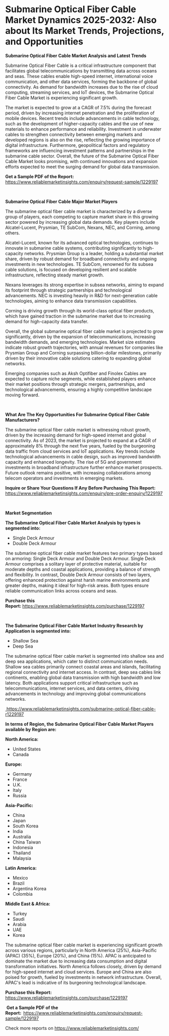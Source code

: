 <p><h1>Submarine Optical Fiber Cable Market Dynamics 2025-2032: Also about Its Market Trends, Projections, and Opportunities</h1></p><p><strong>Submarine Optical Fiber Cable Market Analysis and Latest Trends</strong></p>
<p><p>Submarine Optical Fiber Cable is a critical infrastructure component that facilitates global telecommunications by transmitting data across oceans and seas. These cables enable high-speed internet, international voice communication, and other data services, forming the backbone of global connectivity. As demand for bandwidth increases due to the rise of cloud computing, streaming services, and IoT devices, the Submarine Optical Fiber Cable Market is experiencing significant growth.</p><p>The market is expected to grow at a CAGR of 7.5% during the forecast period, driven by increasing internet penetration and the proliferation of mobile devices. Recent trends include advancements in cable technology, such as the development of higher-capacity cables and the use of new materials to enhance performance and reliability. Investment in underwater cables to strengthen connectivity between emerging markets and developed regions is also on the rise, reflecting the growing importance of digital infrastructure. Furthermore, geopolitical factors and regulatory frameworks are influencing investment patterns and partnerships in the submarine cable sector. Overall, the future of the Submarine Optical Fiber Cable Market looks promising, with continued innovations and expansion efforts expected to meet the surging demand for global data transmission.</p></p>
<p><strong>Get a Sample PDF of the Report:&nbsp;</strong> <a href="https://www.reliablemarketinsights.com/enquiry/request-sample/1229197?utm_campaign=2112&utm_medium=2&utm_source=Github&utm_content=ia&utm_term=15022025&utm_id=submarine-optical-fiber-cable">https://www.reliablemarketinsights.com/enquiry/request-sample/1229197</a></p>
<p>&nbsp;</p>
<p><strong>Submarine Optical Fiber Cable Major Market Players</strong></p>
<p><p>The submarine optical fiber cable market is characterized by a diverse group of players, each competing to capture market share in this growing sector powered by increasing global data demands. Key players include Alcatel-Lucent, Prysmian, TE SubCom, Nexans, NEC, and Corning, among others. </p><p>Alcatel-Lucent, known for its advanced optical technologies, continues to innovate in submarine cable systems, contributing significantly to high-capacity networks. Prysmian Group is a leader, holding a substantial market share, driven by robust demand for broadband connectivity and ongoing investments in new technologies. TE SubCom, renowned for its subsea cable solutions, is focused on developing resilient and scalable infrastructure, reflecting steady market growth.</p><p>Nexans leverages its strong expertise in subsea networks, aiming to expand its footprint through strategic partnerships and technological advancements. NEC is investing heavily in R&D for next-generation cable technologies, aiming to enhance data transmission capabilities.</p><p>Corning is driving growth through its world-class optical fiber products, which have gained traction in the submarine market due to increasing demand for high-capacity data transfer. </p><p>Overall, the global submarine optical fiber cable market is projected to grow significantly, driven by the expansion of telecommunications, increasing bandwidth demands, and emerging technologies. Market size estimates indicate robust growth trajectories, with annual revenues for companies like Prysmian Group and Corning surpassing billion-dollar milestones, primarily driven by their innovative cable solutions catering to expanding global networks.</p><p>Emerging companies such as Aksh Optifiber and Finolex Cables are expected to capture niche segments, while established players enhance their market positions through strategic mergers, partnerships, and technological advancements, ensuring a highly competitive landscape moving forward.</p></p>
<p>&nbsp;</p>
<p><strong>What Are The Key Opportunities For Submarine Optical Fiber Cable Manufacturers?</strong></p>
<p><p>The submarine optical fiber cable market is witnessing robust growth, driven by the increasing demand for high-speed internet and global connectivity. As of 2023, the market is projected to expand at a CAGR of approximately 8% through the next five years, fueled by the burgeoning data traffic from cloud services and IoT applications. Key trends include technological advancements in cable design, such as improved bandwidth capacity and enhanced longevity. The rise of 5G and government investments in broadband infrastructure further enhance market prospects. Future outlook remains positive, with increasing collaborations among telecom operators and investments in emerging markets.</p></p>
<p><strong>Inquire or Share Your Questions If Any Before Purchasing This Report:</strong> <a href="https://www.reliablemarketinsights.com/enquiry/pre-order-enquiry/1229197?utm_campaign=2112&utm_medium=2&utm_source=Github&utm_content=ia&utm_term=15022025&utm_id=submarine-optical-fiber-cable">https://www.reliablemarketinsights.com/enquiry/pre-order-enquiry/1229197</a></p>
<p>&nbsp;</p>
<p><strong>Market Segmentation</strong></p>
<p><strong>The Submarine Optical Fiber Cable Market Analysis by types is segmented into:</strong></p>
<p><ul><li>Single Deck Armour</li><li>Double Deck Armour</li></ul></p>
<p><p>The submarine optical fiber cable market features two primary types based on armoring: Single Deck Armour and Double Deck Armour. Single Deck Armour comprises a solitary layer of protective material, suitable for moderate depths and coastal applications, providing a balance of strength and flexibility. In contrast, Double Deck Armour consists of two layers, offering enhanced protection against harsh marine environments and greater depths, making it ideal for high-risk areas. Both types ensure reliable communication links across oceans and seas.</p></p>
<p><strong>Purchase this Report:&nbsp;</strong><a href="https://www.reliablemarketinsights.com/purchase/1229197?utm_campaign=2112&utm_medium=2&utm_source=Github&utm_content=ia&utm_term=15022025&utm_id=submarine-optical-fiber-cable">https://www.reliablemarketinsights.com/purchase/1229197</a></p>
<p>&nbsp;</p>
<p><strong>The Submarine Optical Fiber Cable Market Industry Research by Application is segmented into:</strong></p>
<p><ul><li>Shallow Sea</li><li>Deep Sea</li></ul></p>
<p><p>The submarine optical fiber cable market is segmented into shallow sea and deep sea applications, which cater to distinct communication needs. Shallow sea cables primarily connect coastal areas and islands, facilitating regional connectivity and internet access. In contrast, deep sea cables link continents, enabling global data transmission with high bandwidth and low latency. Both applications support critical infrastructure such as telecommunications, internet services, and data centers, driving advancements in technology and improving global communications networks.</p></p>
<p><a href="https://www.reliablemarketinsights.com/submarine-optical-fiber-cable-r1229197?utm_campaign=2112&utm_medium=2&utm_source=Github&utm_content=ia&utm_term=15022025&utm_id=submarine-optical-fiber-cable">&nbsp;https://www.reliablemarketinsights.com/submarine-optical-fiber-cable-r1229197</a></p>
<p><strong>In terms of Region, the Submarine Optical Fiber Cable Market Players available by Region are:</strong></p>
<p>
    <p> <strong> North America: </strong>
        <ul>
            <li>United States</li>
            <li>Canada</li>
        </ul>
        </p> 
    <p> <strong> Europe: </strong>
        <ul>
            <li>Germany</li>
            <li>France</li>
            <li>U.K.</li>
            <li>Italy</li>
            <li>Russia</li>
        </ul>
        </p> 
    <p> <strong> Asia-Pacific: </strong>
        <ul>
            <li>China</li>
            <li>Japan</li>
            <li>South Korea</li>
            <li>India</li>
            <li>Australia</li>
            <li>China Taiwan</li>
            <li>Indonesia</li>
            <li>Thailand</li>
            <li>Malaysia</li>
        </ul>
        </p> 
    <p> <strong> Latin America: </strong>
        <ul>
            <li>Mexico</li>
            <li>Brazil</li>
            <li>Argentina Korea</li>
            <li>Colombia</li>
        </ul>
        </p> 
    <p> <strong> Middle East & Africa: </strong>
        <ul>
            <li>Turkey</li>
            <li>Saudi</li>
            <li>Arabia</li>
            <li>UAE</li>
            <li>Korea</li>
        </ul>
    </p>
    </p>
<p><p>The submarine optical fiber cable market is experiencing significant growth across various regions, particularly in North America (25%), Asia-Pacific (APAC) (35%), Europe (20%), and China (15%). APAC is anticipated to dominate the market due to increasing data consumption and digital transformation initiatives. North America follows closely, driven by demand for high-speed internet and cloud services. Europe and China are also poised for growth, fueled by investments in network infrastructure. Overall, APAC's lead is indicative of its burgeoning technological landscape.</p></p>
<p><strong>Purchase this Report: </strong><a href="https://www.reliablemarketinsights.com/purchase/1229197?utm_campaign=2112&utm_medium=2&utm_source=Github&utm_content=ia&utm_term=15022025&utm_id=submarine-optical-fiber-cable">https://www.reliablemarketinsights.com/purchase/1229197</a></p>
<p>&nbsp;<strong>Get a Sample PDF of the Report:&nbsp;&nbsp;</strong><a href="https://www.reliablemarketinsights.com/enquiry/request-sample/1229197?utm_campaign=2112&utm_medium=2&utm_source=Github&utm_content=ia&utm_term=15022025&utm_id=submarine-optical-fiber-cable">https://www.reliablemarketinsights.com/enquiry/request-sample/1229197</a></p>
<p><strong></strong></p>
<p>Check more reports on <a href="https://www.reliablemarketinsights.com/?utm_campaign=2112&utm_medium=2&utm_source=Github&utm_content=ia&utm_term=15022025&utm_id=submarine-optical-fiber-cable">https://www.reliablemarketinsights.com/</a></p>